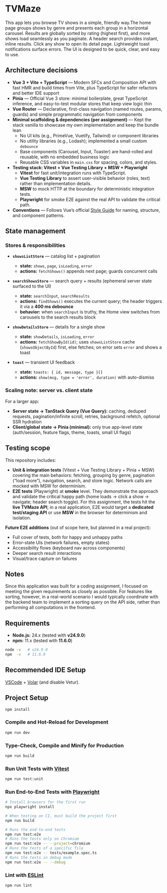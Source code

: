# TVMaze

This app lets you browse TV shows in a simple, friendly way.The home page groups shows by genre and presents each group in a horizontal carousel. Results are globally sorted by rating (highest first), and more shows load seamlessly as you paginate. A header search provides instant, inline results. Click any show to open its detail page. Lightweight toast notifications surface errors. The UI is designed to be quick, clear, and easy to use.

## Architecture decisions

- **Vue 3 + Vite + TypeScript** — Modern SFCs and Composition API with fast HMR and build times from Vite, plus TypeScript for safer refactors and better IDE support
- **Pinia** — Official Vue 3 store: minimal boilerplate, great TypeScript inference, and easy-to-test modular stores that keep view logic thin
- **Vue Router** — Declarative, first-class navigation (named routes, params, guards) and simple programmatic navigation from components
- **Minimal scaffolding & dependencies (per assignment)** — Kept the stack vanilla to showcase my own implementation and keep the bundle lean
  - No UI kits (e.g., PrimeVue, Vuetify, Tailwind) or component libraries
  - No utility libraries (e.g., Lodash); implemented a small custom `debounce`
  - Base components (Carousel, Input, Toaster) are hand-rolled and reusable, with no embedded business logic
  - Reusable CSS variables in `main.css` for spacing, colors, and styles.
- **Testing stack: Vitest + Vue Testing Library + MSW + Playwright**
  - **Vitest** for fast unit/integration runs with TypeScript.
  - **Vue Testing Library** to assert user-visible behavior (roles, text) rather than implementation details.
  - **MSW** to mock HTTP at the boundary for deterministic integration tests.
  - **Playwright** for smoke E2E against the real API to validate the critical path.
- **Conventions** — Follows Vue’s official [Style Guide](https://vuejs.org/style-guide/) for naming, structure, and component patterns.

## State management

### Stores & responsibilities

- **`showsListStore`** — catalog list + pagination
  - **state:** `shows`, `page`, `isLoading`, `error`
  - **actions:** `fetchShows()` appends next page; guards concurrent calls

- **`searchShowsStore`** — search query + results (ephemeral server state surfaced to the UI)
  - **state:** `searchInput`, `searchResults`
  - **actions:** `findShows()` executes the current query; the header triggers it via a **400 ms debounce**
  - **behavior:** when `searchInput` is truthy, the Home view switches from carousels to the search results block

- **`showDetailsStore`** — details for a single show
  - **state:** `showDetails`, `isLoading`, `error`
  - **actions:** `fetchShowById(id)`; uses `showsListStore` cache (`showsObjectById`) first, else fetches; on error sets `error` and shows a toast

- **`toast`** — transient UI feedback
  - **state:** `toasts: { id, message, type }[]`
  - **actions:** `show(msg, type = 'error', duration)` with auto-dismiss

### Scaling note: server vs. client state

For a larger app:

- **Server state → TanStack Query (Vue Query):** caching, deduped requests, pagination/infinite scroll, retries, background refetch, optional SSR hydration
- **Client/global state → Pinia (minimal):** only true app-level state (auth/session, feature flags, theme, toasts, small UI flags)

## Testing scope

This repository includes:

- **Unit & integration tests** (Vitest + Vue Testing Library + Pinia + MSW) covering the main behaviors: fetching, grouping by genre, pagination (“load more”), navigation, search, and store logic. Network calls are mocked with MSW for determinism.
- **E2E tests** (Playwright) at **smoke** level. They demonstrate the approach and validate the critical happy path (home loads → click a show → navigate; header search toggle). For this assignment, the tests hit the **live TVMaze API**; in a real application, E2E would target a **dedicated test/staging API** or use **MSW** in the browser for determinism and isolation.

**Future E2E additions** (out of scope here, but planned in a real project):

- Full cover of tests, both for happy and unhappy paths
- Error-state UIs (network failures, empty states)
- Accessibility flows (keyboard nav across components)
- Deeper search result interactions
- Visual/trace capture on failures

## Notes

Since this application was built for a coding assignment, I focused on meeting the given requirements as closely as possible. For features like sorting, however, in a real-world scenario I would typically coordinate with the backend team to implement a sorting query on the API side, rather than performing all computations in the frontend.

## Requirements

- **Node.js:** 24.x (tested with **v24.9.0**)
- **npm:** 11.x (tested with **11.6.0**)

```bash
node -v   # v24.9.0
npm  -v   # 11.6.0
```

## Recommended IDE Setup

[VSCode](https://code.visualstudio.com/) + [Volar](https://marketplace.visualstudio.com/items?itemName=Vue.volar) (and disable Vetur).

## Project Setup

```sh
npm install
```

### Compile and Hot-Reload for Development

```sh
npm run dev
```

### Type-Check, Compile and Minify for Production

```sh
npm run build
```

### Run Unit Tests with [Vitest](https://vitest.dev/)

```sh
npm run test:unit
```

### Run End-to-End Tests with [Playwright](https://playwright.dev)

```sh
# Install browsers for the first run
npx playwright install

# When testing on CI, must build the project first
npm run build

# Runs the end-to-end tests
npm run test:e2e
# Runs the tests only on Chromium
npm run test:e2e -- --project=chromium
# Runs the tests of a specific file
npm run test:e2e -- tests/example.spec.ts
# Runs the tests in debug mode
npm run test:e2e -- --debug
```

### Lint with [ESLint](https://eslint.org/)

```sh
npm run lint
```
